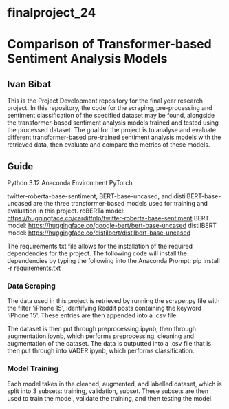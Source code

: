 # finalproject_24

# Comparison of Transformer-based Sentiment Analysis Models
## Ivan Bibat
This is the Project Development repository for the final year research project. In this repository, the code for the scraping, pre-processing and sentiment classification of the specified dataset may be found, alongside the transformer-based sentiment analysis models trained and tested using the processed dataset. The goal for the project is to analyse and evaluate different transformer-based pre-trained sentiment analysis models with the retrieved data, then evaluate and compare the metrics of these models.

## Guide
Python 3.12
Anaconda Environment
PyTorch

twitter-roberta-base-sentiment, BERT-base-uncased, and distilBERT-base-uncased are the three transformer-based models used for training and evaluation in this project.
roBERTa model: https://huggingface.co/cardiffnlp/twitter-roberta-base-sentiment
BERT model: https://huggingface.co/google-bert/bert-base-uncased
distilBERT model: https://huggingface.co/distilbert/distilbert-base-uncased

The requirements.txt file allows for the installation of the required dependencies for the project. The following code will install the dependencies by typing the following into the Anaconda Prompt:
pip install -r requirements.txt

### Data Scraping
The data used in this project is retrieved by running the scraper.py file with the filter 'iPhone 15', identifying Reddit posts containing the keyword 'iPhone 15'. These entries are then appended into a .csv file.

The dataset is then put through preprocessing.ipynb, then through augmentation.ipynb, which performs preprocessing, cleaning and augmentation of the dataset. The data is outputted into a .csv file that is then put through into VADER.ipynb, which performs classification.


### Model Training
Each model takes in the cleaned, augmented, and labelled dataset, which is split into 3 subsets: training, validation, subset. These subsets are then used to train the model, validate the training, and then testing the model.
